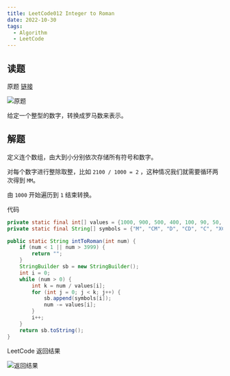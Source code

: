 ```yaml
---
title: LeetCode012 Integer to Roman
date: 2022-10-30
tags:
  - Algorithm
  - LeetCode
---
```



## 读题

原题 [链接](https://leetcode.com/problems/integer-to-roman/)

![原题](https://cdn.jsdelivr.net/gh/snail-tech/oss@master/uPic/QHCscV.png)

给定一个整型的数字，转换成罗马数来表示。

## 解题

定义连个数组，由大到小分别依次存储所有符号和数字。

对每个数字进行整除取整，比如 `2100 / 1000 = 2` ，这种情况我们就需要循环两次得到 `MM`。

由 `1000` 开始遍历到 `1` 结束转换。

代码

```java
private static final int[] values = {1000, 900, 500, 400, 100, 90, 50, 40, 10, 9, 5, 4, 1};
private static final String[] symbols = {"M", "CM", "D", "CD", "C", "XC", "L", "XL", "X", "IX", "V", "IV", "I"};

public static String intToRoman(int num) {
    if (num < 1 || num > 3999) {
        return "";
    }
    StringBuilder sb = new StringBuilder();
    int i = 0;
    while (num > 0) {
        int k = num / values[i];
        for (int j = 0; j < k; j++) {
            sb.append(symbols[i]);
            num -= values[i];
        }
        i++;
    }
    return sb.toString();
}
```

LeetCode 返回结果

![返回结果](https://cdn.jsdelivr.net/gh/snail-tech/oss@master/uPic/kG1ikj.png)
